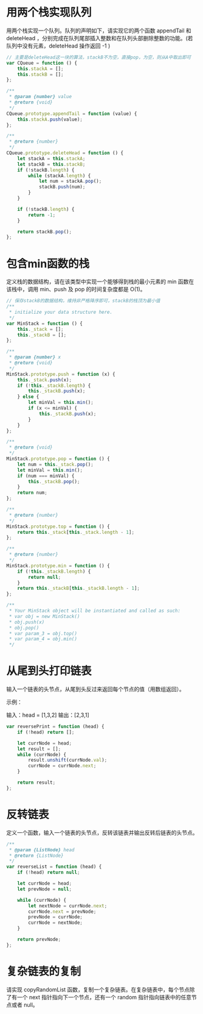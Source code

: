 # 用两个栈实现队列

用两个栈实现一个队列。队列的声明如下，请实现它的两个函数 appendTail 和 deleteHead ，分别完成在队列尾部插入整数和在队列头部删除整数的功能。(若队列中没有元素，deleteHead 操作返回 -1 )

```js
// 主要是deleteHead这一块的算法，stackB不为空，直接pop，为空，则从A中取出即可
var CQueue = function () {
    this.stackA = [];
    this.stackB = [];
};

/** 
 * @param {number} value
 * @return {void}
 */
CQueue.prototype.appendTail = function (value) {
    this.stackA.push(value);
};

/**
 * @return {number}
 */
CQueue.prototype.deleteHead = function () {
    let stackA = this.stackA;
    let stackB = this.stackB;
    if (!stackB.length) {
        while (stackA.length) {
            let num = stackA.pop();
            stackB.push(num);
        }
    }

    if (!stackB.length) {
        return -1;
    }

    return stackB.pop();
};
```

# 包含min函数的栈

定义栈的数据结构，请在该类型中实现一个能够得到栈的最小元素的 min 函数在该栈中，调用 min、push 及 pop 的时间复杂度都是 O(1)。

```js
// 保存stackB的数据结构，维持非严格降序即可，stackB的栈顶为最小值
/**
 * initialize your data structure here.
 */
var MinStack = function () {
    this._stack = [];
    this._stackB = [];
};

/** 
 * @param {number} x
 * @return {void}
 */
MinStack.prototype.push = function (x) {
    this._stack.push(x);
    if (!this._stackB.length) {
        this._stackB.push(x);
    } else {
        let minVal = this.min();
        if (x <= minVal) {
            this._stackB.push(x);
        }
    }
};

/**
 * @return {void}
 */
MinStack.prototype.pop = function () {
    let num = this._stack.pop();
    let minVal = this.min();
    if (num === minVal) {
        this._stackB.pop();
    }
    return num;
};

/**
 * @return {number}
 */
MinStack.prototype.top = function () {
    return this._stack[this._stack.length - 1];
};

/**
 * @return {number}
 */
MinStack.prototype.min = function () {
    if (!this._stackB.length) {
        return null;
    }
    return this._stackB[this._stackB.length - 1];
};

/**
 * Your MinStack object will be instantiated and called as such:
 * var obj = new MinStack()
 * obj.push(x)
 * obj.pop()
 * var param_3 = obj.top()
 * var param_4 = obj.min()
 */
```

# 从尾到头打印链表

输入一个链表的头节点，从尾到头反过来返回每个节点的值（用数组返回）。

示例：

输入：head = [1,3,2]
输出：[2,3,1]

```js
var reversePrint = function (head) {
    if (!head) return [];

    let currNode = head;
    let result = [];
    while (currNode) {
        result.unshift(currNode.val);
        currNode = currNode.next;
    }

    return result;
};
```

# 反转链表

定义一个函数，输入一个链表的头节点，反转该链表并输出反转后链表的头节点。

```js
/**
 * @param {ListNode} head
 * @return {ListNode}
 */
var reverseList = function (head) {
    if (!head) return null;

    let currNode = head;
    let prevNode = null;

    while (currNode) {
        let nextNode = currNode.next;
        currNode.next = prevNode;
        prevNode = currNode;
        currNode = nextNode;
    }

    return prevNode;
};
```

# 复杂链表的复制

请实现 copyRandomList 函数，复制一个复杂链表。在复杂链表中，每个节点除了有一个 next 指针指向下一个节点，还有一个 random 指针指向链表中的任意节点或者 null。

